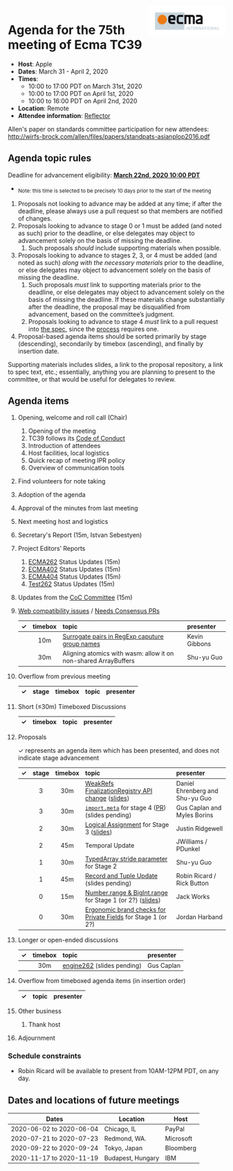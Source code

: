 
<img src="../images/Ecma_RVB-003.jpg" align="right" height="70" alt="" />

# Agenda for the 75th meeting of Ecma TC39

- **Host**: Apple
- **Dates**: March 31 - April 2, 2020
- **Times**:
  - 10:00 to 17:00 PDT on March 31st, 2020
  - 10:00 to 17:00 PDT on April 1st, 2020
  - 10:00 to 16:00 PDT on April 2nd, 2020
- **Location**: Remote
- **Attendee information**: [Reflector](https://github.com/tc39/Reflector/issues/275)

Allen's paper on standards committee participation for new attendees: http://wirfs-brock.com/allen/files/papers/standpats-asianplop2016.pdf

## Agenda topic rules

Deadline for advancement eligibility: [**March 22nd, 2020 10:00 PDT**](https://www.timeanddate.com/countdown/generic?p0=1440&iso=20200322T17&msg=TC39%20Submission%20deadline)
  - <sub>Note: this time is selected to be precisely 10 days prior to the start of the meeting</sub>

1. Proposals not looking to advance may be added at any time; if after the deadline, please always use a pull request so that members are notified of changes.
1. Proposals looking to advance to stage 0 or 1 must be added (and noted as such) prior to the deadline, or else delegates may object to advancement solely on the basis of missing the deadline.
    1. Such proposals *should* include supporting materials when possible.
1. Proposals looking to advance to stages 2, 3, or 4 must be added (and noted as such) *along with the necessary materials* prior to the deadline, or else delegates may object to advancement solely on the basis of missing the deadline.
    1. Such proposals *must* link to supporting materials prior to the deadline, or else delegates may object to advancement solely on the basis of missing the deadline. If these materials change substantially after the deadline, the proposal may be disqualified from advancement, based on the committee’s judgment.
    1. Proposals looking to advance to stage 4 *must* link to a pull request into [the spec](https://github.com/tc39/ecma262), since the [process](https://tc39.github.io/process-document/) requires one.
1. Proposal-based agenda items should be sorted primarily by stage (descending), secondarily by timebox (ascending), and finally by insertion date.

Supporting materials includes slides, a link to the proposal repository, a link to spec text, etc.; essentially, anything you are planning to present to the committee, or that would be useful for delegates to review.

## Agenda items

1. Opening, welcome and roll call (Chair)
    1. Opening of the meeting
    1. TC39 follows its [Code of Conduct](https://tc39.github.io/code-of-conduct/)
    1. Introduction of attendees
    1. Host facilities, local logistics
    1. Quick recap of meeting IPR policy
    1. Overview of communication tools
1. Find volunteers for note taking
1. Adoption of the agenda
1. Approval of the minutes from last meeting
1. Next meeting host and logistics
1. Secretary's Report (15m, Istvan Sebestyen)
1. Project Editors’ Reports
    1. [ECMA262](https://github.com/tc39/ecma262) Status Updates (15m)
    1. [ECMA402](https://github.com/tc39/ecma402) Status Updates (15m)
    1. [ECMA404](https://www.ecma-international.org/publications/standards/Ecma-404.htm) Status Updates (15m)
    1. [Test262](https://github.com/tc39/test262) Status Updates (15m)
1. Updates from the [CoC Committee](https://tc39.es/code-of-conduct/#code-of-conduct-committee) (15m)
1. [Web compatibility issues](https://github.com/tc39/ecma262/issues?utf8=✓&q=is%3Aopen+label%3A%22web+reality%22+is%3Aissue) / [Needs Consensus PRs](https://github.com/tc39/ecma262/pulls?q=is%3Apr+is%3Aopen+label%3A%22needs+consensus%22)

    | ✓ | timebox | topic | presenter |
    |:-:|:-------:|-------|-----------|
    |   | 10m     | [Surrogate pairs in RegExp caputure group names](https://github.com/tc39/ecma262/pull/1869) | Kevin Gibbons |
    |   | 30m     | Aligning atomics with wasm: allow it on non-shared ArrayBuffers | Shu-yu Guo |

1. Overflow from previous meeting

    | ✓ | stage   |timebox| topic | presenter |
    |:-:|:-------:|-------|-------|-----------|

1. Short (&le;30m) Timeboxed Discussions

    | ✓ | timebox | topic | presenter |
    |:-:|:-------:|-------|-----------|

1. Proposals

    ✓ represents an agenda item which has been presented, and does not indicate stage advancement

    | ✓ | stage | timebox | topic | presenter |
    |:-:|:-----:|:-------:|-------|-----------|
    |   | 3     | 30m     | [WeakRefs FinalizationRegistry API change](https://github.com/tc39/proposal-weakrefs/pull/187) ([slides](https://docs.google.com/presentation/d/1mT9qcho2gGGDTNFd5KnOTvweJ9NFM_fbmxbGnZz5H4s/edit#slide=id.p)) | Daniel Ehrenberg and Shu-yu Guo |
    |   | 3     | 30m     | [`import.meta`][] for stage 4 ([PR][import-meta-pr]) (slides pending) | Gus Caplan and Myles Borins |
    |   | 2     | 30m     | [Logical Assignment](https://github.com/tc39/proposal-logical-assignment) for Stage 3 ([slides](https://docs.google.com/presentation/d/16WVyQifraT3sYwSb7e8xaTv3mE85ti0v8dlnBK7yBCA/edit)) | Justin Ridgewell |
    |   | 2     | 45m     | Temporal Update | JWilliams / PDunkel |
    |   | 1     | 30m     | [TypedArray stride parameter](https://tc39.es/proposal-typedarray-stride/) for Stage 2 | Shu-yu Guo |
    |   | 1     | 45m     | [Record and Tuple Update](https://github.com/tc39/proposal-record-tuple) (slides pending) | Robin Ricard / Rick Button |
    |   | 0     | 15m     | [Number.range & BigInt.range][number-bigint-range] for Stage 1 (or 2?) ([slides](https://docs.google.com/presentation/d/1JD9SrOEtGEviPYJ3LQGKRqDHYeF-EIt7RHB92hKPWzo/)) | Jack Works |
    |   | 0     | 30m     | [Ergonomic brand checks for Private Fields][private-fields-in-in] for Stage 1 (or 2?) | Jordan Harband |

1. Longer or open-ended discussions

    | ✓ | timebox | topic | presenter |
    |:-:|:-------:|-------|-----------|
    |   | 30m     | [engine262](https://engine262.js.org) (slides pending) | Gus Caplan |

1. Overflow from timeboxed agenda items (in insertion order)

    | ✓ | topic | presenter |
    |:-:|-------|-----------|

1. Other business
    1. Thank host
1. Adjournment

### Schedule constraints

- Robin Ricard will be available to present from 10AM-12PM PDT, on any day.

## Dates and locations of future meetings

| Dates                    | Location          | Host                    |
|--------------------------|-------------------|-------------------------|
| 2020-06-02 to 2020-06-04 | Chicago, IL       | PayPal                  |
| 2020-07-21 to 2020-07-23 | Redmond, WA.      | Microsoft               |
| 2020-09-22 to 2020-09-24 | Tokyo, Japan      | Bloomberg               |
| 2020-11-17 to 2020-11-19 | Budapest, Hungary | IBM                     |

[`import.meta`]: https://github.com/tc39/proposal-import-meta
[import-meta-pr]: https://github.com/tc39/ecma262/pull/1892
[private-fields-in-in]: https://github.com/ljharb/proposal-private-fields-in-in
[number-bigint-range]: https://github.com/Jack-Works/proposal-Number.range

